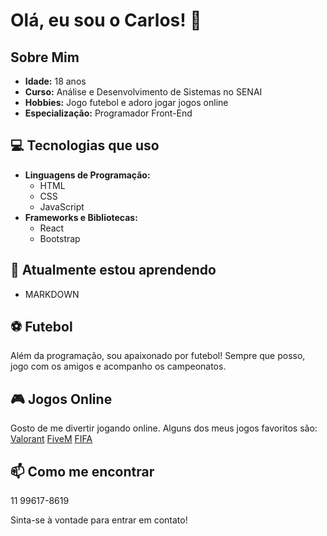 # Olá, eu sou o Carlos! 👋

## Sobre Mim
- **Idade:** 18 anos
- **Curso:** Análise e Desenvolvimento de Sistemas no SENAI
- **Hobbies:** Jogo futebol e adoro jogar jogos online
- **Especialização:** Programador Front-End

## 💻 Tecnologias que uso
- **Linguagens de Programação:**
  - HTML
  - CSS
  - JavaScript
- **Frameworks e Bibliotecas:**
  - React
  - Bootstrap

## 🌱 Atualmente estou aprendendo
- MARKDOWN

## ⚽ Futebol
Além da programação, sou apaixonado por futebol! Sempre que posso, jogo com os amigos e acompanho os campeonatos.

## 🎮 Jogos Online
Gosto de me divertir jogando online. Alguns dos meus jogos favoritos são:
[Valorant](https://www.google.com/url?sa=i&url=https%3A%2F%2Fwww.reddit.com%2Fr%2FValorantMemes%2Fcomments%2Fvt3ffr%2Fsmiling_jett_be_like%2F&psig=AOvVaw3mXop8lN37DsDI2cFPlIWD&ust=1728408830458000&source=images&cd=vfe&opi=89978449&ved=0CBQQjRxqFwoTCOj04ubm_IgDFQAAAAAdAAAAABAE)
[FiveM](https://www.google.com/url?sa=i&url=https%3A%2F%2Ffivem.br.uptodown.com%2Fwindows&psig=AOvVaw1iopE1rYslGey2YEFtTS7_&ust=1728409391132000&source=images&cd=vfe&opi=89978449&ved=0CBQQjRxqFwoTCPChsfDo_IgDFQAAAAAdAAAAABAE)
[FIFA](https://tm.ibxk.com.br/2023/07/10/10123536134197.jpg?ims=704x264)

## 📫 Como me encontrar
11 99617-8619

Sinta-se à vontade para entrar em contato!
